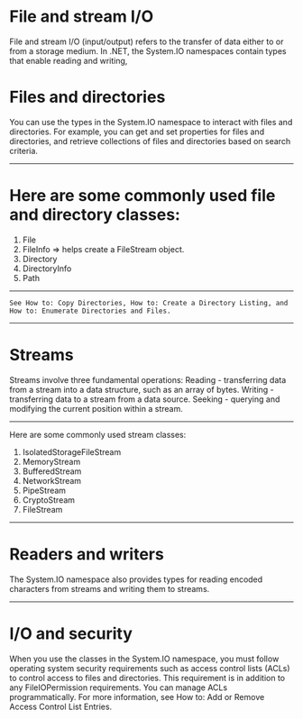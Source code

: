 # File and stream I/O
File and stream I/O (input/output) refers to the transfer of data either to or from a storage medium.
In .NET, the System.IO namespaces contain types that enable reading and writing,

# Files and directories
You can use the types in the System.IO namespace to interact with files and directories. For example, you can get and set properties for files and directories, and retrieve collections of files and directories based on search criteria.

-------------------------------------------------------------------
# Here are some commonly used file and directory classes:
1. File 
2. FileInfo => helps create a FileStream object.
3. Directory 
4. DirectoryInfo 
5. Path 

----------------------------------------------------------------------------------
`````
See How to: Copy Directories, How to: Create a Directory Listing, and How to: Enumerate Directories and Files.
`````

---------------------------------------------------------------------------------------
# Streams

Streams involve three fundamental operations:
Reading - transferring data from a stream into a data structure, such as an array of bytes.
Writing - transferring data to a stream from a data source.
Seeking - querying and modifying the current position within a stream.

-----------------------------------------------------------------------------------------------

Here are some commonly used stream classes:
1. IsolatedStorageFileStream 
2. MemoryStream 
3. BufferedStream 
4. NetworkStream 
5. PipeStream 
6. CryptoStream 
7. FileStream

---------------------------------------------------------------------------------------------------------
# Readers and writers
The System.IO namespace also provides types for reading encoded characters from streams and writing them to streams. 

------------------------------------------------------------------------------------
# I/O and security
When you use the classes in the System.IO namespace, you must follow operating system security requirements such as access control lists (ACLs) to control access to files and directories. This requirement is in addition to any FileIOPermission requirements. You can manage ACLs programmatically. For more information, see How to: Add or Remove Access Control List Entries.


